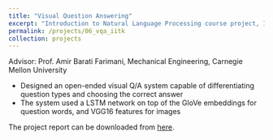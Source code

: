 ```yaml
---
title: "Visual Question Answering"
excerpt: "Introduction to Natural Language Processing course project, IIT Kanpur, India"
permalink: /projects/06_vqa_iitk
collection: projects
---
```

Advisor: Prof. Amir Barati Farimani, Mechanical Engineering, Carnegie Mellon University
* Designed an open-ended visual Q/A system capable of differentiating question types and choosing the correct answer
* The system used a LSTM network on top of the GloVe embeddings for question words, and VGG16 features for images

The project report can be downloaded from <a href="/files/NLP_report.pdf">here</a>.
